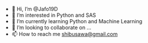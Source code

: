 - 👋 Hi, I’m @Jafo19D
- 👀 I’m interested in Python and SAS
- 🌱 I’m currently learning Python and Machine Learning
- 💞️ I’m looking to collaborate on ...
- 📫 How to reach me shibusawa@gmail.com

<!---
Jafo19D/Jafo19D is a ✨ special ✨ repository because its `README.md` (this file) appears on your GitHub profile.
You can click the Preview link to take a look at your changes.
--->
